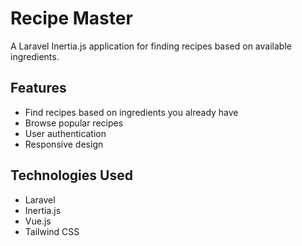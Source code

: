 # Recipe Master

A Laravel Inertia.js application for finding recipes based on available ingredients.

## Features

- Find recipes based on ingredients you already have
- Browse popular recipes
- User authentication
- Responsive design

## Technologies Used

- Laravel
- Inertia.js
- Vue.js
- Tailwind CSS
